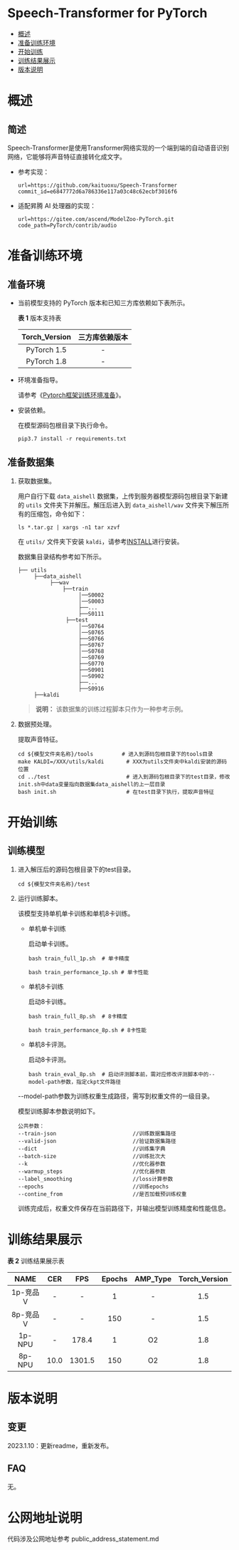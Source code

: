 # Speech-Transformer for PyTorch

-   [概述](#概述)
-   [准备训练环境](#准备训练环境)
-   [开始训练](#开始训练)
-   [训练结果展示](#训练结果展示)
-   [版本说明](#版本说明)

# 概述

## 简述

Speech-Transformer是使用Transformer网络实现的一个端到端的自动语音识别网络，它能够将声音特征直接转化成文字。

- 参考实现：

  ```
  url=https://github.com/kaituoxu/Speech-Transformer
  commit_id=e6847772d6a786336e117a03c48c62ecbf3016f6
  ```

- 适配昇腾 AI 处理器的实现：

  ```
  url=https://gitee.com/ascend/ModelZoo-PyTorch.git
  code_path=PyTorch/contrib/audio
  ```


# 准备训练环境

## 准备环境

- 当前模型支持的 PyTorch 版本和已知三方库依赖如下表所示。

  **表 1**  版本支持表

  | Torch_Version      | 三方库依赖版本                                 |
  | :--------: | :----------------------------------------------------------: |
  | PyTorch 1.5 | - |
  | PyTorch 1.8 | - |

- 环境准备指导。

  请参考《[Pytorch框架训练环境准备](https://www.hiascend.com/document/detail/zh/ModelZoo/pytorchframework/ptes)》。

- 安装依赖。

  在模型源码包根目录下执行命令。
  ```
  pip3.7 install -r requirements.txt
  ```

## 准备数据集

1. 获取数据集。

   用户自行下载 `data_aishell` 数据集，上传到服务器模型源码包根目录下新建的 `utils` 文件夹下并解压。解压后进入到 `data_aishell/wav` 文件夹下解压所有的压缩包，命令如下：
   ```
   ls *.tar.gz | xargs -n1 tar xzvf
   ```
   在 `utils/` 文件夹下安装 `kaldi`，请参考[INSTALL](https://github.com/kaldi-asr/kaldi)进行安装。
    
   数据集目录结构参考如下所示。
   ```
   ├── utils
        ├──data_aishell
             ├──wav
                 ├──train
                      │──S0002
                      │──S0003
                      ├──...  
                      ├──S0111    
                  ├──test
                      │──S0764
                      │──S0765
                      ├──S0766 
                      ├──S0767  
                      │──S0768
                      │──S0769
                      ├──S0770 
                      ├──S0901 
                      │──S0902
                      ├──...
                      ├──S0916 
        ├──kaldi         
   ``` 
   > **说明：** 
   > 该数据集的训练过程脚本只作为一种参考示例。

2. 数据预处理。
   
   提取声音特征。
   ```
   cd ${模型文件夹名称}/tools         # 进入到源码包根目录下的tools目录
   make KALDI=/XXX/utils/kaldi       # XXX为utils文件夹中kaldi安装的源码位置
   cd ../test                        # 进入到源码包根目录下的test目录，修改init.sh中data变量指向数据集data_aishell的上一层目录
   bash init.sh                      # 在test目录下执行，提取声音特征 
   ```

# 开始训练

## 训练模型

1. 进入解压后的源码包根目录下的test目录。

     ```
     cd ${模型文件夹名称}/test 
     ```

2. 运行训练脚本。

   该模型支持单机单卡训练和单机8卡训练。

   - 单机单卡训练

     启动单卡训练。

     ```
     bash train_full_1p.sh  # 单卡精度
     
     bash train_performance_1p.sh # 单卡性能
     ```

   - 单机8卡训练

     启动8卡训练。

     ```
     bash train_full_8p.sh  # 8卡精度
     
     bash train_performance_8p.sh # 8卡性能
     ```

   - 单机8卡评测。

     启动8卡评测。
     ```
     bash train_eval_8p.sh  # 启动评测脚本前，需对应修改评测脚本中的--model-path参数，指定ckpt文件路径
     ```
   
   --model-path参数为训练权重生成路径，需写到权重文件的一级目录。

   模型训练脚本参数说明如下。
   ```
   公共参数：
   --train-json                        //训练数据集路径
   --valid-json                        //验证数据集路径
   --dict                              //训练集字典
   --batch-size                        //训练批次大
   --k                                 //优化器参数
   --warmup_steps                      //优化器参数
   --label_smoothing                   //loss计算参数
   --epochs                            //训练epochs
   --contine_from                      //是否加载预训练权重           
   ```
   训练完成后，权重文件保存在当前路径下，并输出模型训练精度和性能信息。

# 训练结果展示

**表 2**  训练结果展示表

|   NAME   | CER | FPS  | Epochs | AMP_Type | Torch_Version |
| :------: | :---: | :--: | :----: | :------: | :-----------: |
| 1p-竞品V | - | - | 1 | - | 1.5 |
| 8p-竞品V | - | - | 150 | - | 1.5 |
| 1p-NPU | -        | 178.4    | 1        | O2       | 1.8 |
| 8p-NPU | 10.0     | 1301.5   | 150      | O2       | 1.8 |

# 版本说明

## 变更

2023.1.10：更新readme，重新发布。

## FAQ

无。
# 公网地址说明

代码涉及公网地址参考 public_address_statement.md